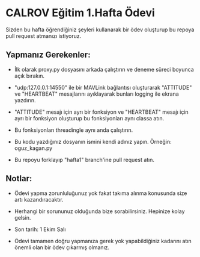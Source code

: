 
# CALROV Eğitim 1.Hafta Ödevi

Sizden bu hafta öğrendiğiniz şeyleri kullanarak bir ödev oluşturup bu repoya pull request atmanızı istiyoruz.

Yapmanız Gerekenler:
- 
- İlk olarak proxy.py dosyasını arkada çalıştırın ve deneme süreci boyunca açık bırakın.

- "udp:127.0.0.1:14550" ile bir MAVLink bağlantısı oluşturarak "ATTITUDE" ve "HEARTBEAT" mesajlarını ayıklayarak bunları logging ile ekrana yazdırın.

- "ATTITUDE" mesajı için ayrı bir fonksiyon ve "HEARTBEAT" mesajı için ayrı bir fonksiyon oluşturup bu fonksiyonları aynı classa atın.

- Bu fonksiyonları threadingle aynı anda çalıştırın. 

- Bu kodu yazdığınız dosyanın ismini kendi adınız yapın. Örneğin: oguz_kagan.py

- Bu repoyu forklayıp "hafta1" branch'ine pull request atın. 

Notlar:
-
- Ödevi yapma zorunluluğunuz yok fakat takıma alınma konusunda size artı kazandıracaktır.

- Herhangi bir sorununuz olduğunda bize sorabilirsiniz. Hepinize kolay gelsin.

- Son tarih: 1 Ekim Salı

- Ödevi tamamen doğru yapmanıza gerek yok yapabildiğiniz kadarını atın önemli olan bir ödev çıkarmış olmanız.

